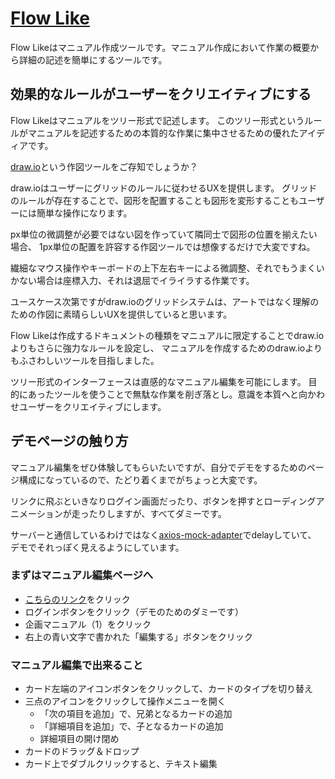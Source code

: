 # [Flow Like](https://michiharu.github.io/wolf/)

Flow Likeはマニュアル作成ツールです。マニュアル作成において作業の概要から詳細の記述を簡単にするツールです。

## 効果的なルールがユーザーをクリエイティブにする

Flow Likeはマニュアルをツリー形式で記述します。
このツリー形式というルールがマニュアルを記述するための本質的な作業に集中させるための優れたアイディアです。

[draw.io](https://drawio-app.com/)という作図ツールをご存知でしょうか？

draw.ioはユーザーにグリッドのルールに従わせるUXを提供します。
グリッドのルールが存在することで、図形を配置することも図形を変形することもユーザーには簡単な操作になります。

px単位の微調整が必要ではない図を作っていて隣同士で図形の位置を揃えたい場合、
1px単位の配置を許容する作図ツールでは想像するだけで大変ですね。

繊細なマウス操作やキーボードの上下左右キーによる微調整、それでもうまくいかない場合は座標入力、それは退屈でイライラする作業です。

ユースケース次第ですがdraw.ioのグリッドシステムは、アートではなく理解のための作図に素晴らしいUXを提供していると思います。

Flow Likeは作成するドキュメントの種類をマニュアルに限定することでdraw.ioよりもさらに強力なルールを設定し、
マニュアルを作成するためのdraw.ioよりもふさわしいツールを目指しました。

ツリー形式のインターフェースは直感的なマニュアル編集を可能にします。
目的にあったツールを使うことで無駄な作業を削ぎ落とし。意識を本質へと向かわせユーザーをクリエイティブにします。

## デモページの触り方

マニュアル編集をぜひ体験してもらいたいですが、自分でデモをするためのページ構成になっているので、たどり着くまでがちょっと大変です。

リンクに飛ぶといきなりログイン画面だったり、ボタンを押すとローディングアニメーションが走ったりしますが、すべてダミーです。

サーバーと通信しているわけではなく[axios-mock-adapter](https://github.com/ctimmerm/axios-mock-adapter)でdelayしていて、
デモでそれっぽく見えるようにしています。

### まずはマニュアル編集ページへ

- [こちらのリンク](https://michiharu.github.io/wolf/)をクリック
- ログインボタンをクリック（デモのためのダミーです）
- 企画マニュアル（1）をクリック
- 右上の青い文字で書かれた「編集する」ボタンをクリック

### マニュアル編集で出来ること

- カード左端のアイコンボタンをクリックして、カードのタイプを切り替え
- 三点のアイコンをクリックして操作メニューを開く
  - 「次の項目を追加」で、兄弟となるカードの追加
  - 「詳細項目を追加」で、子となるカードの追加
  - 詳細項目の開け閉め
- カードのドラッグ＆ドロップ
- カード上でダブルクリックすると、テキスト編集
